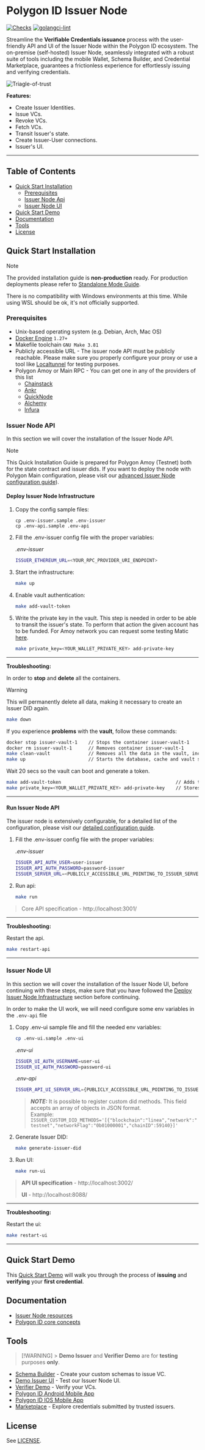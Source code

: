 # Polygon ID Issuer Node

[![Checks](https://github.com/0xPolygonID/sh-id-platform/actions/workflows/checks.yml/badge.svg)](https://github.com/0xPolygonID/sh-id-platform/actions/workflows/checks.yml)
[![golangci-lint](https://github.com/0xPolygonID/sh-id-platform/actions/workflows/golangci-lint.yml/badge.svg)](https://github.com/0xPolygonID/sh-id-platform/actions/workflows/golangci-lint.yml)

Streamline the **Verifiable Credentials issuance** process with the user-friendly API and UI of the Issuer Node within the Polygon ID ecosystem. The on-premise (self-hosted) Issuer Node, seamlessly integrated with a robust suite of tools including the mobile Wallet, Schema Builder, and Credential Marketplace, guarantees a frictionless experience for effortlessly issuing and verifying credentials.

![Triagle-of-trust](docs/assets/img/triangle-of-trust.png)

**Features:**

* Create Issuer Identities.
* Issue VCs.
* Revoke VCs.
* Fetch VCs.
* Transit Issuer's state.
* Create Issuer-User connections.
* Issuer's UI.

---

## Table of Contents

* [Quick Start Installation](#quick-start-installation)
  * [Prerequisites](#Prerequisites)
  * [Issuer Node Api](#issuer-node-api)
  * [Issuer Node UI](#issuer-node-ui)
* [Quick Start Demo](#quick-start-demo)
* [Documentation](#documentation)
* [Tools](#tools)
* [License](#license)

## Quick Start Installation

> [!NOTE]
> The provided installation guide is **non-production** ready. For production deployments please refer to [Standalone Mode Guide](https://devs.polygonid.com/docs/issuer/setup-issuer-core/).
>
> There is no compatibility with Windows environments at this time. While using WSL should be ok, it's not officially supported.

### Prerequisites

* Unix-based operating system (e.g. Debian, Arch, Mac OS)
* [Docker Engine](https://docs.docker.com/engine/) `1.27+`
* Makefile toolchain `GNU Make 3.81`
* Publicly accessible URL - The issuer node API must be publicly reachable. Please make sure you properly configure your proxy or use a tool like [Localtunnel](https://theboroer.github.io/localtunnel-www/) for testing purposes.
* Polygon Amoy or Main RPC - You can get one in any of the providers of this list
  * [Chainstack](https://chainstack.com/)
  * [Ankr](https://ankr.com/)
  * [QuickNode](https://quicknode.com/)
  * [Alchemy](https://www.alchemy.com/)
  * [Infura](https://www.infura.io/)

### Issuer Node API

In this section we will cover the installation of the Issuer Node API.

> [!NOTE]
> This Quick Installation Guide is prepared for Polygon Amoy (Testnet) both for the state contract and issuer dids. If you want to deploy the node with Polygon Main configuration, please visit our [advanced Issuer Node configuration guide](https://devs.polygonid.com/docs/issuer/issuer-configuration/)).

#### Deploy Issuer Node Infrastructure

1. Copy the config sample files:

   ```shell
   cp .env-issuer.sample .env-issuer
   cp .env-api.sample .env-api
   ```

2. Fill the .env-issuer config file with the proper variables:

   _.env-issuer_

   ```bash
   ISSUER_ETHEREUM_URL=<YOUR_RPC_PROVIDER_URI_ENDPOINT>
   ```

3. Start the infrastructure:

   ```bash
   make up
   ```

4. Enable vault authentication:

   ```bash
   make add-vault-token
   ```

5. Write the private key in the vault. This step is needed in order to be able to transit the issuer's state. To perform that action the given account has to be funded. For Amoy network you can request some testing Matic [here](https://www.alchemy.com/faucets/polygon-amoy).

   ```bash
   make private_key=<YOUR_WALLET_PRIVATE_KEY> add-private-key
   ```

---

**Troubleshooting:**

In order to **stop** and **delete** all the containers.

> [!WARNING]
> This will permanently delete all data, making it necessary to create an Issuer DID again.

```bash
make down
```

If you experience **problems** with the **vault**, follow these commands:

```bash
docker stop issuer-vault-1    // Stops the container issuer-vault-1
docker rm issuer-vault-1      // Removes container issuer-vault-1
make clean-vault              // Removes all the data in the vault, including the token
make up                       // Starts the database, cache and vault storage (i.e, postgres, redis and vault)
```

Wait 20 secs so the vault can boot and generate a token.

```bash
make add-vault-token                                          // Adds the generated token to the ISSUER_KEY_STORE_TOKEN var in .env-issuer
make private_key=<YOUR_WALLET_PRIVATE_KEY> add-private-key    // Stores the private key in the vault
```

---

#### Run Issuer Node API

The issuer node is extensively configurable, for a detailed list of the configuration, please visit our [detailed configuration guide](https://devs.polygonid.com/docs/issuer/issuer-configuration/).

1. Fill the .env-issuer config file with the proper variables:

   _.env-issuer_

   ```bash
   ISSUER_API_AUTH_USER=user-issuer
   ISSUER_API_AUTH_PASSWORD=password-issuer
   ISSUER_SERVER_URL=<PUBLICLY_ACCESSIBLE_URL_POINTING_TO_ISSUER_SERVER_PORT>
   ```

2. Run api:

   ```bash
   make run
   ```

> Core API specification - http://localhost:3001/

---

**Troubleshooting:**

Restart the api.

```bash
make restart-api
```

---

### Issuer Node UI

In this section we will cover the installation of the Issuer Node UI, before continuing with these steps, make sure that you have followed the [Deploy Issuer Node Infrastructure](#Deploy-Issuer-Node-Infrastructure) section before continuing.

In order to make the UI work, we will need configure some env variables in the `.env-api` file

1. Copy .env-ui sample file and fill the needed env variables:


    ```bash
    cp .env-ui.sample .env-ui
    ```

    *.env-ui*
    ```bash
    ISSUER_UI_AUTH_USERNAME=user-ui
    ISSUER_UI_AUTH_PASSWORD=password-ui
    ```

    *.env-api*
    ```bash
    ISSUER_API_UI_SERVER_URL={PUBLICLY_ACCESSIBLE_URL_POINTING_TO_ISSUER_API_UI_SERVER_PORT}
    ```

    > **_NOTE:_**  It is possible to register custom did methods. This field accepts an array of objects in JSON format.</br>
    > Example:
        ```
        ISSUER_CUSTOM_DID_METHODS='[{"blockchain":"linea","network":"testnet","networkFlag":"0b01000001","chainID":59140}]'
        ```

2. Generate Issuer DID:

   ```bash
   make generate-issuer-did
   ```

3. Run UI:

   ```bash
   make run-ui
   ```

> **API UI specification** - http://localhost:3002/
>
> **UI** - http://localhost:8088/

---

**Troubleshooting:**

Restart the ui:

```bash
make restart-ui
```

---

## Quick Start Demo

This [Quick Start Demo](https://devs.polygonid.com/docs/quick-start-demo/) will walk you through the process of **issuing** and **verifying** your **first credential**.

## Documentation

* [Issuer Node resources](https://devs.polygonid.com/docs/category/issuer/)
* [Polygon ID core concepts](https://devs.polygonid.com/docs/introduction/)

## Tools

> [!WARNING] > **Demo Issuer** and **Verifier Demo** are for **testing** purposes **only**.

* [Schema Builder](https://schema-builder.polygonid.me/) - Create your custom schemas to issue VC.
* [Demo Issuer UI](https://user-ui:password-ui@issuer-ui.polygonid.me/) - Test our Issuer Node UI.
* [Verifier Demo](https://verifier-demo.polygonid.me/) - Verify your VCs.
* [Polygon ID Android Mobile App](https://play.google.com/store/apps/details?id=com.polygonid.wallet&hl=en&gl=US)
* [Polygon ID IOS Mobile App](https://apps.apple.com/us/app/polygon-id/id1629870183)
* [Marketplace](https://marketplace.polygonid.me/) - Explore credentials submitted by trusted issuers.

## License

See [LICENSE](LICENSE.md).
